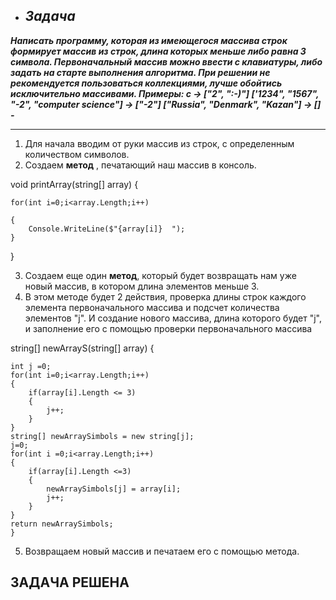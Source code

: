 - ## ***Задача***

***Написать программу, которая из имеющегося массива строк формирует массив из строк, 
длина которых меньше либо равна 3 символа.
Первоначальный массив можно ввести с клавиатуры, 
либо задать на старте выполнения алгоритма. При решении не рекомендуется пользоваться коллекциями,
 лучше обойтись
исключительно массивами.
Примеры:
c -> ["2", ":-)"]
['1234", "1567", "-2", "computer science"] -> ["-2"]
["Russia", "Denmark", "Kazan"] -> [] -***

-----------------------

1. Для начала вводим от руки массив из строк, с определенным количеством символов.
2. Создаем **метод** , печатающий наш массив в консоль.

void printArray(string[] array)
{

    for(int i=0;i<array.Length;i++)

    {
        Console.WriteLine($"{array[i]}  ");
    }
}

3. Создаем еще один __метод__, который будет возвращать нам уже новый массив, в котором длина элементов меньше 3.
4. В этом методе будет 2 действия, проверка длины строк каждого элемента первоначального массива и подсчет количества элементов "j". И создание нового массива, длина которого будет "j", и заполнение его с помощью проверки первоначального массива 

string[] newArrayS(string[] array)
{

    int j =0;
    for(int i=0;i<array.Length;i++)
    {
        if(array[i].Length <= 3)
        {
            j++;
        }
    }
    string[] newArraySimbols = new string[j];
    j=0;
    for(int i =0;i<array.Length;i++)
    {
        if(array[i].Length <=3)
        {
            newArraySimbols[j] = array[i];
            j++;
        }
    }
    return newArraySimbols;
    }

5. Возвращаем новый массив и печатаем его с помощью метода.

## **ЗАДАЧА РЕШЕНА**
